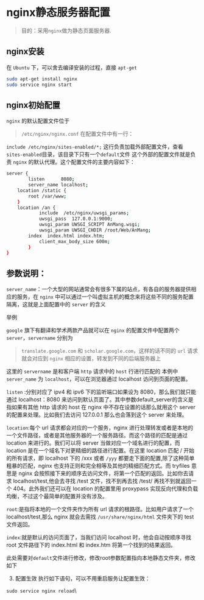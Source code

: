 nginx静态服务器配置
==============

> 目的：采用`nginx`做为静态页面服务器.

nginx安装
-------------

在 `Ubuntu` 下，可以舍去编译安装的过程，直接 `apt-get`

```bash
sudo apt-get install nginx
sudo service nginx start
```

nginx初始配置
-------------

`nginx` 的默认配置文件位于

> `/etc/nginx/nginx.conf`
在配置文件中有一行：

`include /etc/nginx/sites-enabled/*;`
这行负责加载外部配置文件，查看`sites-enabled`目录，该目录下只有一个`default`文件
这个外部的配置文件就是负责 `nginx` 的默认代理。这个配置文件的主要内容如下：

```bash
server {
        listen      8080;
        server_name localhost;
	location /static {
	    root /var/www;
	}
	location /an {            
            include  /etc/nginx/uwsgi_params;
            uwsgi_pass  127.0.0.1:9000; 
            uwsgi_param UWSGI_SCRIPT AnMang.wsgi; 
            uwsgi_param UWSGI_CHDIR /root/Web/AnMang;
	    index  index.html index.htm;
            client_max_body_size 600m;
        }
}

```

参数说明：
-----------

`server_name`：一个大型的网站通常会有很多下属的站点，有各自的服务器提供相应的服务，在 `nginx` 中可以通过一个叫虚拟主机的概念来将这些不同的服务配置隔离，这就是上面配置中的 `server` 的含义

举例

`google` 旗下有翻译和学术两款产品就可以在 `nginx` 的配置文件中配置两个 `server`，`servername` 分别为

> `translate.google.com` 和 `scholar.google.com`，这样的话不同的 `url` 请求就会对应到 `nginx` 相应的设置，转发到不同的后端服务器上

这里的 `servername` 是和客户端 `http` 请求中的 `host` 行进行匹配的
本例中 `server_name` 为 `localhost`，可以在浏览器通过 localhost 访问到页面的配置。

`listen` :分别对应了 ipv4 和 ipv6 下的监听端口如果设为 8080，那么我们就只能通过 localhost：8080 来访问到默认页面了。其中参数default_server的含义是指如果有其他 http 请求的 host 在 nginx 中不存在设置的话那么就用这个 server 的配置来处理。比如我们去访问 127.0.0.1 那么也会落到这个 server 来处理。

`location`:每个 url 请求都会对应的一个服务，nginx 进行处理转发或者是本地的一个文件路径，或者是其他服务器的一个服务路径。而这个路径的匹配是通过 location 来进行的。我们可以将 server 当做对应一个域名进行的配置，而 location 是在一个域名下对更精细的路径进行配置。在这里 location 匹配 / 开始的所有请求，即 localhost 下的 /xxx 或者 `/yyy` 都要走下面的配置,除了这种简单粗暴的匹配，nginx 也支持正则和完全相等及其他的精细匹配方式。而 tryfiles 意思是 nginx 会按照接下来的顺序去访问文件，将第一个匹配的返回。比如你去请求 localhost/test,他会去寻找 /test 文件，找不到再去找 /test/ 再找不到就返回一个 404。此外我们还可以在 location 的配置里用 proxypass 实现反向代理和负载均衡，不过这个最简单的配置并没有涉及。

`root`:是指将本地的一个文件夹作为所有 url 请求的根路径。比如用户请求了一个 localhost/test,那么 nginx 就会去需找 `/usr/share/nginx/html` 文件夹下的 test 文件返回。

`index`:就是默认的访问页面了，当我们访问 localhost 时，他会自动按顺序寻找 root 文件路径下的 index.html 和 index.htm 将第一个找到的结果返回。

此处需要对`default`文件进行修改，修改root参数配置指向本地静态文件夹，修改如下

3. 配置生效
执行如下语句，可以不用重启服务让配置生效：

`sudo service nginx reload`\\